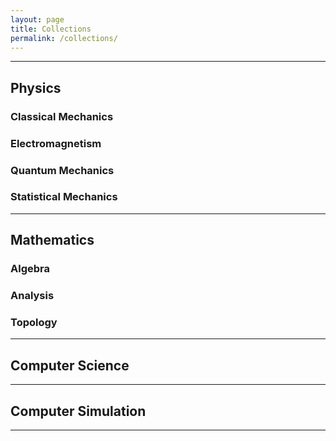 ```yaml
---
layout: page
title: Collections
permalink: /collections/
---
```


---

## Physics

### Classical Mechanics

### Electromagnetism

### Quantum Mechanics

### Statistical Mechanics

---

## Mathematics

### Algebra

### Analysis

### Topology

---

## Computer Science

---

## Computer Simulation

---
